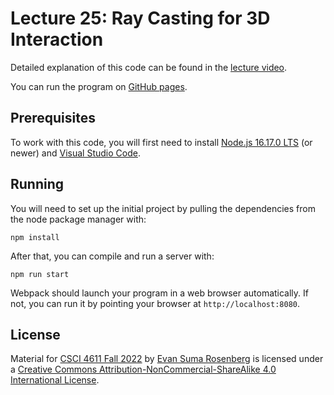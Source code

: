 # Lecture 25: Ray Casting for 3D Interaction

Detailed explanation of this code can be found in the [lecture video](https://mediaspace.umn.edu/media/t/1_3rakdz9k).

You can run the program on [GitHub pages](https://csci-4611-fall-2022.github.io/Lecture-25).

## Prerequisites

To work with this code, you will first need to install [Node.js 16.17.0 LTS](https://nodejs.org/en/) (or newer) and [Visual Studio Code](https://code.visualstudio.com/). 

## Running

You will need to set up the initial project by pulling the dependencies from the node package manager with:

```
npm install
```

After that, you can compile and run a server with:

```
npm run start
```

Webpack should launch your program in a web browser automatically.  If not, you can run it by pointing your browser at `http://localhost:8080`.

## License

Material for [CSCI 4611 Fall 2022](https://csci-4611-fall-2022.github.io) by [Evan Suma Rosenberg](https://illusioneering.umn.edu/) is licensed under a [Creative Commons Attribution-NonCommercial-ShareAlike 4.0 International License](http://creativecommons.org/licenses/by-nc-sa/4.0/).